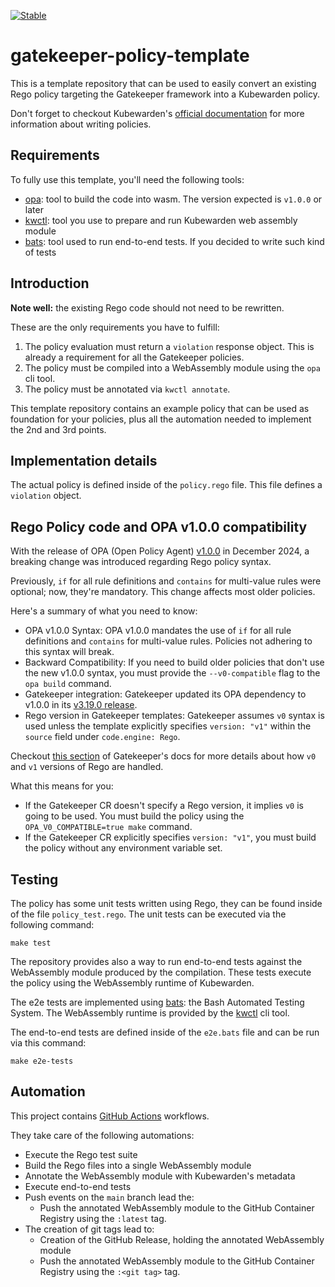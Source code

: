 [![Stable](https://img.shields.io/badge/status-stable-brightgreen?style=for-the-badge)](https://github.com/kubewarden/community/blob/main/REPOSITORIES.md#stable)

# gatekeeper-policy-template

This is a template repository that can be used to easily convert an existing
Rego policy targeting the Gatekeeper framework into a Kubewarden policy.

Don't forget to checkout Kubewarden's [official documentation](https://docs.kubewarden.io)
for more information about writing policies.

## Requirements

To fully use this template, you'll need the following tools:

- [opa](https://github.com/open-policy-agent/opa/releases): tool
  to build the code into wasm. The version expected is `v1.0.0` or later
- [kwctl](https://github.com/kubewarden/kwctl/releases): tool you use to
  prepare and run Kubewarden web assembly module
- [bats](https://github.com/bats-core/bats-core): tool used to run end-to-end
  tests. If you decided to write such kind of tests

## Introduction

**Note well:** the existing Rego code should not need to be rewritten.

These are the only requirements you have to fulfill:

1. The policy evaluation must return a `violation` response object. This
   is already a requirement for all the Gatekeeper policies.
1. The policy must be compiled into a WebAssembly module using the `opa` cli tool.
1. The policy must be annotated via `kwctl annotate`.

This template repository contains an example policy that can be used as foundation
for your policies, plus all the automation needed to implement the 2nd and 3rd points.

## Implementation details

The actual policy is defined inside of the `policy.rego` file. This file defines
a `violation` object.

## Rego Policy code and OPA v1.0.0 compatibility

With the release of OPA (Open Policy Agent)
[v1.0.0](https://github.com/open-policy-agent/opa/releases/tag/v1.0.0) in
December 2024, a breaking change was introduced regarding Rego policy syntax.

Previously, `if` for all rule definitions and `contains` for multi-value rules
were optional; now, they're mandatory. This change affects most older policies.

Here's a summary of what you need to know:

- OPA v1.0.0 Syntax: OPA v1.0.0 mandates the use of `if` for all rule
  definitions and `contains` for multi-value rules. Policies not adhering to this
  syntax will break.
- Backward Compatibility: If you need to build older policies that don't use
  the new v1.0.0 syntax, you must provide the `--v0-compatible` flag to the `opa
build` command.
- Gatekeeper integration: Gatekeeper updated its OPA dependency to v1.0.0 in
  its [v3.19.0
  release](https://github.com/open-policy-agent/gatekeeper/releases/tag/v3.19.0).
- Rego version in Gatekeeper templates: Gatekeeper assumes `v0` syntax is used
  unless the template explicitly specifies `version: "v1"` within the `source`
  field under `code.engine: Rego`.

Checkout [this
section](https://open-policy-agent.github.io/gatekeeper/website/docs/constrainttemplates/#enable-opa-rego-v1-syntax-in-constrainttemplates)
of Gatekeeper's docs for more details about how `v0` and `v1` versions of Rego
are handled.

What this means for you:

- If the Gatekeeper CR doesn't specify a Rego version, it implies `v0` is going
  to be used. You must build the policy using the `OPA_V0_COMPATIBLE=true make`
  command.
- If the Gatekeeper CR explicitly specifies `version: "v1"`, you must build the
  policy without any environment variable set.

## Testing

The policy has some unit tests written using Rego, they can be found inside of
the file `policy_test.rego`. The unit tests can be executed via the following
command:

```shell
make test
```

The repository provides also a way to run end-to-end tests against the WebAssembly
module produced by the compilation. These tests execute the policy using the
WebAssembly runtime of Kubewarden.

The e2e tests are implemented using [bats](https://github.com/bats-core/bats-core):
the Bash Automated Testing System. The WebAssembly runtime is provided by the
[kwctl](https://github.com/kubewarden/kwctl) cli tool.

The end-to-end tests are defined inside of the `e2e.bats` file and can
be run via this command:

```shell
make e2e-tests
```

## Automation

This project contains [GitHub Actions](https://docs.github.com/en/actions)
workflows.

They take care of the following automations:

- Execute the Rego test suite
- Build the Rego files into a single WebAssembly module
- Annotate the WebAssembly module with Kubewarden's metadata
- Execute end-to-end tests
- Push events on the `main` branch lead the:
  - Push the annotated WebAssembly module to the GitHub Container Registry using the
    `:latest` tag.
- The creation of git tags lead to:
  - Creation of the GitHub Release, holding the annotated WebAssembly module
  - Push the annotated WebAssembly module to the GitHub Container Registry using the
    `:<git tag>` tag.
